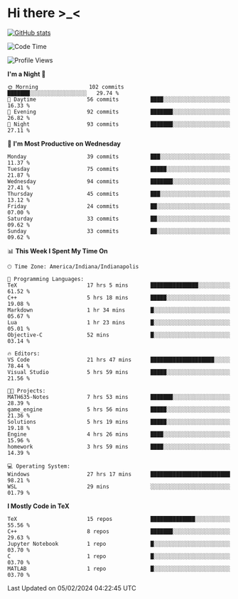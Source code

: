 # Hi there \>_<

[![GitHub stats](https://github-readme-stats.vercel.app/api?username=ARessegetesStery&show_icons=true&theme=transparent)](https://github.com/anuraghazra/github-readme-stats)

<!--START_SECTION:waka-->
![Code Time](http://img.shields.io/badge/Code%20Time-645%20hrs%2040%20mins-blue)

![Profile Views](http://img.shields.io/badge/Profile%20Views-0-blue)

**I'm a Night 🦉** 

```text
🌞 Morning                102 commits         ███████░░░░░░░░░░░░░░░░░░   29.74 % 
🌆 Daytime                56 commits          ████░░░░░░░░░░░░░░░░░░░░░   16.33 % 
🌃 Evening                92 commits          ███████░░░░░░░░░░░░░░░░░░   26.82 % 
🌙 Night                  93 commits          ███████░░░░░░░░░░░░░░░░░░   27.11 % 
```
📅 **I'm Most Productive on Wednesday** 

```text
Monday                   39 commits          ███░░░░░░░░░░░░░░░░░░░░░░   11.37 % 
Tuesday                  75 commits          █████░░░░░░░░░░░░░░░░░░░░   21.87 % 
Wednesday                94 commits          ███████░░░░░░░░░░░░░░░░░░   27.41 % 
Thursday                 45 commits          ███░░░░░░░░░░░░░░░░░░░░░░   13.12 % 
Friday                   24 commits          ██░░░░░░░░░░░░░░░░░░░░░░░   07.00 % 
Saturday                 33 commits          ██░░░░░░░░░░░░░░░░░░░░░░░   09.62 % 
Sunday                   33 commits          ██░░░░░░░░░░░░░░░░░░░░░░░   09.62 % 
```


📊 **This Week I Spent My Time On** 

```text
🕑︎ Time Zone: America/Indiana/Indianapolis

💬 Programming Languages: 
TeX                      17 hrs 5 mins       ███████████████░░░░░░░░░░   61.52 % 
C++                      5 hrs 18 mins       █████░░░░░░░░░░░░░░░░░░░░   19.08 % 
Markdown                 1 hr 34 mins        █░░░░░░░░░░░░░░░░░░░░░░░░   05.67 % 
Lua                      1 hr 23 mins        █░░░░░░░░░░░░░░░░░░░░░░░░   05.01 % 
Objective-C              52 mins             █░░░░░░░░░░░░░░░░░░░░░░░░   03.14 % 

🔥 Editors: 
VS Code                  21 hrs 47 mins      ████████████████████░░░░░   78.44 % 
Visual Studio            5 hrs 59 mins       █████░░░░░░░░░░░░░░░░░░░░   21.56 % 

🐱‍💻 Projects: 
MATH635-Notes            7 hrs 53 mins       ███████░░░░░░░░░░░░░░░░░░   28.39 % 
game_engine              5 hrs 56 mins       █████░░░░░░░░░░░░░░░░░░░░   21.36 % 
Solutions                5 hrs 19 mins       █████░░░░░░░░░░░░░░░░░░░░   19.18 % 
Engine                   4 hrs 26 mins       ████░░░░░░░░░░░░░░░░░░░░░   15.96 % 
homework                 3 hrs 59 mins       ████░░░░░░░░░░░░░░░░░░░░░   14.39 % 

💻 Operating System: 
Windows                  27 hrs 17 mins      █████████████████████████   98.21 % 
WSL                      29 mins             ░░░░░░░░░░░░░░░░░░░░░░░░░   01.79 % 
```

**I Mostly Code in TeX** 

```text
TeX                      15 repos            ██████████████░░░░░░░░░░░   55.56 % 
C++                      8 repos             ███████░░░░░░░░░░░░░░░░░░   29.63 % 
Jupyter Notebook         1 repo              █░░░░░░░░░░░░░░░░░░░░░░░░   03.70 % 
C                        1 repo              █░░░░░░░░░░░░░░░░░░░░░░░░   03.70 % 
MATLAB                   1 repo              █░░░░░░░░░░░░░░░░░░░░░░░░   03.70 % 
```




 Last Updated on 05/02/2024 04:22:45 UTC
<!--END_SECTION:waka-->
